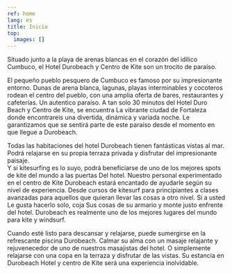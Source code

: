 ```yaml
---
ref: home
lang: es
title: Inicio
top:
  images: []
---
```

Situado junto a la playa de arenas blancas en el corazón del idílico Cumbuco, el Hotel Durobeach y Centro de Kite son un trocito de paraíso.

El pequeño pueblo pesquero de Cumbuco es famoso por su impresionante entorno. Dunas de arena blanca, lagunas, playas interminables y cocoteros rodean el centro del pueblo, con una amplia oferta de bares, restaurantes y cafeterías. Un autentico paraíso.
A tan solo 30 minutos del Hotel Duro Beach y Centro de Kite, se encuentra La vibrante ciudad de Fortaleza donde encontrareis  una divertida, dinámica y variada noche.
Le garantizamos que se sentirá parte de este paraíso desde el momento en que llegue a Durobeach.

Todas las habitaciones del hotel Durobeach tienen fantásticas vistas al mar. Podrá relajarse en su propia terraza privada y disfrutar del impresionante paisaje.  
Y si kitesurfing es lo suyo, podrá beneficiarse de uno de los mejores spots de kite del mundo a las puertas Del hotel. Nuestro personal experimentado en el centro de Kite Durobeach estará encantado de ayudarle según su nivel de experiencia. Desde cursos de kitesurf para principiantes a clases avanzadas para aquellos que quieran llevar las cosas a otro nivel. Si a usted Le gusta hacerlo solo, coja Sus cosas de su armario y monte justo enfrente del hotel. Durobeach es realmente uno de los mejores lugares del mundo para kite y windsurf.

Cuando esté listo para descansar y relajarse, puede sumergirse en la refrescante piscina Durobeach. Calmar  su alma con un masaje relajante y rejuvenecedor de uno de nuestros masajistas del hotel. O simplemente relajarse con una copa en la terraza y disfrutar de las vistas.
Su estancia en Durobeach Hotel y centro de Kite será una experiencia inolvidable.
